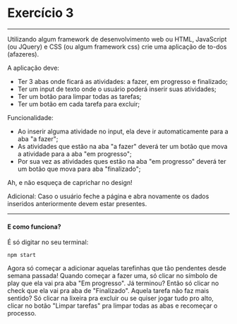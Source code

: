 # Exercício 3
------------
Utilizando algum framework de desenvolvimento web ou HTML, JavaScript (ou JQuery) e CSS (ou algum framework css) crie uma aplicação de to-dos (afazeres).

A aplicação deve:
- Ter 3 abas onde ficará as atividades: a fazer, em progresso e finalizado;
- Ter um input de texto onde o usuário poderá inserir suas atividades;
- Ter um botão para limpar todas as tarefas;
- Ter um botão em cada tarefa para excluir;

Funcionalidade:
- Ao inserir alguma atividade no input, ela deve ir automaticamente para a aba "a fazer";
- As atividades que estão na aba "a fazer" deverá ter um botão que mova a atividade para a aba "em progresso";
- Por sua vez as atividades ques estão na aba "em progresso" deverá ter um botão que mova para aba "finalizado";

Ah, e não esqueça de caprichar no design!

Adicional:
Caso o usuário feche a página e abra novamente os dados inseridos anteriormente devem estar presentes.

------------

#### E como funciona?
É só digitar no seu terminal:

`npm start`

Agora só começar a adicionar aquelas tarefinhas que tão pendentes desde semana passada!
Quando começar a fazer uma, só clicar no símbolo de play que ela vai pra aba "Em progresso". Já terminou? Então só clicar no check que ela vai pra aba de "Finalizado".
Aquela tarefa não faz mais sentido? Só clicar na lixeira pra excluir ou se quiser jogar tudo pro alto, clicar no botão "Limpar tarefas" pra limpar todas as abas e recomeçar o processo.

